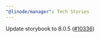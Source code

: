 ```yaml
---
"@linode/manager": Tech Stories
---
```


Update storybook to 8.0.5 ([#10336](https://github.com/linode/manager/pull/10336))
